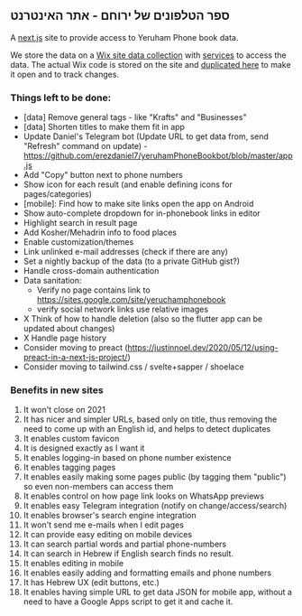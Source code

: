 ## ספר הטלפונים של ירוחם - אתר האינטרנט 

A [next.js](https://nextjs.org/) site to provide access to Yeruham Phone book data.

We store the data on a [Wix site data collection](https://www.wix.com/corvid/feature/database)
with [services](./wix-site-code) to access the data.
The actual Wix code is stored on the site and [duplicated here](./wix-site-code) to make it open and to track changes.

### Things left to be done:
- [data] Remove general tags - like "Krafts" and "Businesses"
- [data] Shorten titles to make them fit in app
- Update Daniel's Telegram bot (Update URL to get data from, send "Refresh" command on update) - https://github.com/erezdaniel7/yeruhamPhoneBookbot/blob/master/app.js
- Add "Copy" button next to phone numbers
- Show icon for each result (and enable defining icons for pages/categories)
- [mobile]: Find how to make site links open the app on Android
- Show auto-complete dropdown for in-phonebook links in editor
- Highlight search in result page
- Add Kosher/Mehadrin info to food places
- Enable customization/themes
- Link unlinked e-mail addresses (check if there are any)
- Set a nightly backup of the data (to a private GitHub gist?)
- Handle cross-domain authentication
- Data sanitation:
     * Verify no page contains link to https://sites.google.com/site/yeruchamphonebook
     * verify social network links use relative images
- X Think of how to handle deletion (also so the flutter app can be updated about changes)
- X Handle page history
- Consider moving to preact (https://justinnoel.dev/2020/05/12/using-preact-in-a-next-js-project/)
- Consider moving to tailwind.css / svelte+sapper / shoelace


### Benefits in new sites
1. It won't close on 2021
1. It has nicer and simpler URLs, based only on title, thus removing the need to come up with an English id, and helps to detect duplicates
1. It enables custom favicon
1. It is designed exactly as I want it
1. It enables logging-in based on phone number existence
1. It enables tagging pages
1. It enables easily making some pages public (by tagging them "public") so even non-members can access them
1. It enables control on how page link looks on WhatsApp previews
1. It enables easy Telegram integration (notify on change/access/search)
1. It enables browser's search engine integration
1. It won't send me e-mails when I edit pages
1. It can provide easy editing on mobile devices
1. It can search partial words and partial phone-numbers
1. It can search in Hebrew if English search finds no result.
1. It enables editing in mobile
1. It enables easily adding and formatting emails and phone numbers
1. It has Hebrew UX (edit buttons, etc.)
1. It enables having simple URL to get data JSON for mobile app, without a need to have a Google Apps script to get it and cache it.
